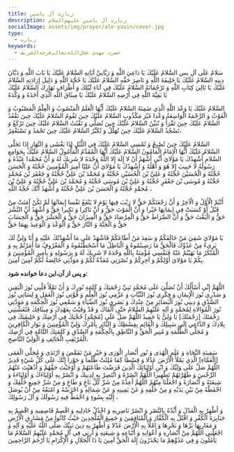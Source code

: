 ```yaml
---
title: زیارت آل یاسین
description: زیارت آل یاسین علیهم‌السلام
socialImage: assets/img/prayer/ale-yasin/cover.jpg
type:
  - زیارت
keywords:
  - حضرت مهدی عجل‌الله‌تعالی‌فرجه‌الشریف
---
```


سَلامٌ عَلَى آلِ يس السَّلامُ عَلَيْكَ يَا دَاعِيَ اللَّهِ وَ رَبَّانِيَّ آيَاتِهِ السَّلامُ عَلَيْكَ يَا بَابَ اللَّهِ وَ دَيَّانَ دِينِهِ السَّلامُ عَلَيْكَ يَا خَلِيفَةَ اللَّهِ وَ نَاصِرَ حَقِّهِ السَّلامُ عَلَيْكَ يَا حُجَّةَ اللَّهِ وَ دَلِيلَ إِرَادَتِهِ السَّلامُ عَلَيْكَ يَا تَالِيَ كِتَابِ اللَّهِ وَ تَرْجُمَانَهُ السَّلامُ عَلَيْكَ فِي آنَاءِ لَيْلِكَ وَ أَطْرَافِ نَهَارِكَ السَّلامُ عَلَيْكَ يَا بَقِيَّةَ اللَّهِ فِي أَرْضِهِ السَّلامُ عَلَيْكَ يَا مِيثَاقَ اللَّهِ الَّذِي أَخَذَهُ وَ وَكَّدَهُ

السَّلامُ عَلَيْكَ يَا وَعْدَ اللَّهِ الَّذِي ضَمِنَهُ السَّلامُ عَلَيْكَ أَيُّهَا الْعَلَمُ الْمَنْصُوبُ وَ الْعِلْمُ الْمَصْبُوبُ وَ الْغَوْثُ وَ الرَّحْمَةُ الْوَاسِعَةُ وَعْدا غَيْرَ مَكْذُوبٍ السَّلامُ عَلَيْكَ حِينَ تَقُومُ السَّلامُ عَلَيْكَ حِينَ تَقْعُدُ السَّلامُ عَلَيْكَ حِينَ تَقْرَأُ وَ تُبَيِّنُ السَّلامُ عَلَيْكَ حِينَ تُصَلِّي وَ تَقْنُتُ السَّلامُ عَلَيْكَ حِينَ تَرْكَعُ وَ تَسْجُدُ السَّلامُ عَلَيْكَ حِينَ تُهَلِّلُ وَ تُكَبِّرُ السَّلامُ عَلَيْكَ حِينَ تَحْمَدُ وَ تَسْتَغْفِرُ،

السَّلامُ عَلَيْكَ حِينَ تُصْبِحُ وَ تُمْسِي السَّلامُ عَلَيْكَ فِي اللَّيْلِ إِذَا يَغْشَى وَ النَّهَارِ إِذَا تَجَلَّى السَّلامُ عَلَيْكَ أَيُّهَا الْإِمَامُ الْمَأْمُونُ السَّلامُ عَلَيْكَ أَيُّهَا الْمُقَدَّمُ الْمَأْمُولُ السَّلامُ عَلَيْكَ بِجَوَامِعِ السَّلامِ أُشْهِدُكَ يَا مَوْلايَ أَنِّي أَشْهَدُ أَنْ لا إِلَهَ إِلا اللَّهُ وَحْدَهُ لا شَرِيكَ لَهُ وَ أَنَّ مُحَمَّدا عَبْدُهُ وَ رَسُولُهُ لا حَبِيبَ إِلا هُوَ وَ أَهْلُهُ وَ أُشْهِدُكَ يَا مَوْلايَ أَنَّ عَلِيّا أَمِيرَ الْمُؤْمِنِينَ حُجَّتُهُ وَ الْحَسَنَ حُجَّتُهُ وَ الْحُسَيْنَ حُجَّتُهُ وَ عَلِيَّ بْنَ الْحُسَيْنِ حُجَّتُهُ وَ مُحَمَّدَ بْنَ عَلِيٍّ حُجَّتُهُ وَ جَعْفَرَ بْنَ مُحَمَّدٍ حُجَّتُهُ وَ مُوسَى بْنَ جَعْفَرٍ حُجَّتُهُ وَ عَلِيَّ بْنَ مُوسَى حُجَّتُهُ وَ مُحَمَّدَ بْنَ عَلِيٍّ حُجَّتُهُ وَ عَلِيَّ بْنَ مُحَمَّدٍ حُجَّتُهُ وَ الْحَسَنَ بْنَ عَلِيٍّ حُجَّتُهُ وَ أَشْهَدُ أَنَّكَ حُجَّةُ اللَّهِ ،

أَنْتُمْ الْأَوَّلُ وَ الْآخِرُ وَ أَنَّ رَجْعَتَكُمْ حَقٌّ لا رَيْبَ فِيهَا يَوْمَ لا يَنْفَعُ نَفْسا إِيمَانُهَا لَمْ تَكُنْ آمَنَتْ مِنْ قَبْلُ أَوْ كَسَبَتْ فِي إِيمَانِهَا خَيْرا وَ أَنَّ الْمَوْتَ حَقٌّ وَ أَنَّ نَاكِرا وَ نَكِيرا حَقٌّ وَ أَشْهَدُ أَنَّ النَّشْرَ حَقٌّ وَ الْبَعْثَ حَقٌّ وَ أَنَّ الصِّرَاطَ حَقٌّ وَ الْمِرْصَادَ حَقٌّ وَ الْمِيزَانَ حَقٌّ وَ الْحَشْرَ حَقٌّ وَ الْحِسَابَ حَقٌّ وَ الْجَنَّةَ وَ النَّارَ حَقٌّ وَ الْوَعْدَ وَ الْوَعِيدَ بِهِمَا حَقٌّ

يَا مَوْلايَ شَقِيَ مَنْ خَالَفَكُمْ وَ سَعِدَ مَنْ أَطَاعَكُمْ فَاشْهَدْ عَلَى مَا أَشْهَدْتُكَ عَلَيْهِ وَ أَنَا وَلِيٌّ لَكَ بَرِي‏ءٌ مِنْ عَدُوِّكَ فَالْحَقُّ مَا رَضِيتُمُوهُ وَ الْبَاطِلُ مَا أَسْخَطْتُمُوهُ وَ الْمَعْرُوفُ مَا أَمَرْتُمْ بِهِ وَ الْمُنْكَرُ مَا نَهَيْتُمْ عَنْهُ فَنَفْسِي مُؤْمِنَةٌ بِاللَّهِ وَحْدَهُ لا شَرِيكَ لَهُ وَ بِرَسُولِهِ وَ بِأَمِيرِ الْمُؤْمِنِينَ وَ بِكُمْ يَا مَوْلايَ أَوَّلِكُمْ وَ آخِرِكُمْ وَ نُصْرَتِي مُعَدَّةٌ لَكُمْ وَ مَوَدَّتِي خَالِصَةٌ لَكُمْ آمِينَ آمِينَ.

**و پس از آن،اين دعا خوانده شود:**

اللَّهُمَّ إِنِّي أَسْأَلُكَ أَنْ تُصَلِّيَ عَلَى مُحَمَّدٍ نَبِيِّ رَحْمَتِكَ وَ كَلِمَةِ نُورِكَ وَ أَنْ تَمْلَأَ قَلْبِي نُورَ الْيَقِينِ وَ صَدْرِي نُورَ الْإِيمَانِ وَ فِكْرِي نُورَ النِّيَّاتِ وَ عَزْمِي نُورَ الْعِلْمِ وَ قُوَّتِي نُورَ الْعَمَلِ وَ لِسَانِي نُورَ الصِّدْقِ وَ دِينِي نُورَ الْبَصَائِرِ مِنْ عِنْدِكَ وَ بَصَرِي نُورَ الضِّيَاءِ وَ سَمْعِي نُورَ الْحِكْمَةِ وَ مَوَدَّتِي نُورَ الْمُوَالاةِ لِمُحَمَّدٍ وَ آلِهِ عَلَيْهِمُ السَّلامُ حَتَّى أَلْقَاكَ وَ قَدْ وَفَيْتُ بِعَهْدِكَ وَ مِيثَاقِكَ فَتُغَشِّيَنِي رَحْمَتَكَ [رَحْمَتُكَ‏] يَا وَلِيُّ يَا حَمِيدُ اللَّهُمَّ صَلِّ عَلَى [مُحَمَّدٍ] حُجَّتِكَ فِي أَرْضِكَ وَ خَلِيفَتِكَ فِي بِلادِكَ وَ الدَّاعِي إِلَى سَبِيلِكَ وَ الْقَائِمِ بِقِسْطِكَ وَ الثَّائِرِ بِأَمْرِكَ وَلِيِّ الْمُؤْمِنِينَ وَ بَوَارِ الْكَافِرِينَ وَ مُجَلِّي الظُّلْمَةِ وَ مُنِيرِ الْحَقِّ وَ النَّاطِقِ بِالْحِكْمَةِ وَ الصِّدْقِ وَ كَلِمَتِكَ التَّامَّةِ فِي أَرْضِكَ الْمُرْتَقِبِ الْخَائِفِ وَ الْوَلِيِّ النَّاصِحِ،

سَفِينَةِ النَّجَاةِ وَ عَلَمِ الْهُدَى وَ نُورِ أَبْصَارِ الْوَرَى وَ خَيْرِ مَنْ تَقَمَّصَ وَ ارْتَدَى وَ مُجَلِّي الْعَمَى [الْغَمَّاءِ] الَّذِي يَمْلَأُ الْأَرْضَ عَدْلا وَ قِسْطا كَمَا مُلِئَتْ ظُلْما وَ جَوْرا إِنَّكَ عَلَى كُلِّ شَيْ‏ءٍ قَدِيرٌ اللَّهُمَّ صَلِّ عَلَى وَلِيِّكَ وَ ابْنِ أَوْلِيَائِكَ الَّذِينَ فَرَضْتَ طَاعَتَهُمْ وَ أَوْجَبْتَ حَقَّهُمْ وَ أَذْهَبْتَ عَنْهُمُ الرِّجْسَ وَ طَهَّرْتَهُمْ تَطْهِيرا اللَّهُمَّ انْصُرْهُ وَ انْتَصِرْ بِهِ لِدِينِكَ وَ انْصُرْ بِهِ أَوْلِيَاءَكَ وَ أَوْلِيَاءَهُ وَ شِيعَتَهُ وَ أَنْصَارَهُ وَ اجْعَلْنَا مِنْهُمُ اللَّهُمَّ أَعِذْهُ مِنْ شَرِّ كُلِّ بَاغٍ وَ طَاغٍ وَ مِنْ شَرِّ جَمِيعِ خَلْقِكَ وَ احْفَظْهُ مِنْ بَيْنِ يَدَيْهِ وَ مِنْ خَلْفِهِ وَ عَنْ يَمِينِهِ وَ عَنْ شِمَالِهِ وَ احْرُسْهُ وَ امْنَعْهُ مِنْ أَنْ يُوصَلَ إِلَيْهِ بِسُوءٍ وَ احْفَظْ فِيهِ رَسُولَكَ وَ آلَ رَسُولِكَ ،

وَ أَظْهِرْ بِهِ الْعَدْلَ وَ أَيِّدْهُ بِالنَّصْرِ وَ انْصُرْ نَاصِرِيهِ وَ اخْذُلْ خَاذِلِيهِ وَ اقْصِمْ قَاصِمِيهِ وَ اقْصِمْ بِهِ جَبَابِرَةَ الْكُفْرِ وَ اقْتُلْ بِهِ الْكُفَّارَ وَ الْمُنَافِقِينَ وَ جَمِيعَ الْمُلْحِدِينَ حَيْثُ كَانُوا مِنْ مَشَارِقِ الْأَرْضِ وَ مَغَارِبِهَا بَرِّهَا وَ بَحْرِهَا وَ امْلَأْ بِهِ الْأَرْضَ عَدْلا وَ أَظْهِرْ بِهِ دِينَ نَبِيِّكَ صَلَّى اللَّهُ عَلَيْهِ وَ آلِهِ وَ اجْعَلْنِي اللَّهُمَّ مِنْ أَنْصَارِهِ وَ أَعْوَانِهِ وَ أَتْبَاعِهِ وَ شِيعَتِهِ وَ أَرِنِي فِي آلِ مُحَمَّدٍ عَلَيْهِمُ السَّلامُ مَا يَأْمُلُونَ وَ فِي عَدُوِّهِمْ مَا يَحْذَرُونَ إِلَهَ الْحَقِّ آمِينَ يَا ذَا الْجَلالِ وَ الْإِكْرَامِ يَا أَرْحَمَ الرَّاحِمِينَ
